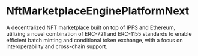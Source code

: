 # NftMarketplaceEnginePlatformNext
A decentralized NFT marketplace built on top of IPFS and Ethereum, utilizing a novel combination of ERC-721 and ERC-1155 standards to enable efficient batch minting and conditional token exchange, with a focus on interoperability and cross-chain support.
